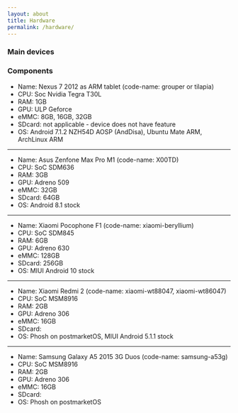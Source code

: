 ```yaml
---
layout: about
title: Hardware
permalink: /hardware/
---
```


### Main devices

### Components

- Name: Nexus 7 2012 as ARM tablet (code-name: grouper or tilapia)
- CPU: Soc Nvidia Tegra T30L
- RAM: 1GB
- GPU: ULP Geforce
- eMMC: 8GB, 16GB, 32GB
- SDcard: not applicable - device does not have feature
- OS: Android 7.1.2 NZH54D AOSP (AndDisa), Ubuntu Mate ARM, ArchLinux ARM

------------------------------

- Name: Asus Zenfone Max Pro M1 (code-name: X00TD)
- CPU: SoC SDM636
- RAM: 3GB
- GPU: Adreno 509
- eMMC: 32GB
- SDcard: 64GB
- OS: Android 8.1 stock

------------------------------

- Name: Xiaomi Pocophone F1 (code-name: xiaomi-beryllium)
- CPU: SoC SDM845
- RAM: 6GB
- GPU: Adreno 630
- eMMC: 128GB
- SDcard: 256GB
- OS: MIUI Android 10 stock

------------------------------

- Name: Xiaomi Redmi 2 (code-name: xiaomi-wt88047, xiaomi-wt86047)
- CPU: SoC MSM8916
- RAM: 2GB
- GPU: Adreno 306
- eMMC: 16GB
- SDcard: <working but no sdcard>
- OS: Phosh on postmarketOS, MIUI Android 5.1.1 stock

------------------------------

- Name: Samsung Galaxy A5 2015 3G Duos (code-name: samsung-a53g)
- CPU: SoC MSM8916
- RAM: 2GB
- GPU: Adreno 306
- eMMC: 16GB
- SDcard: <working but no sdcard>
- OS: Phosh on postmarketOS
